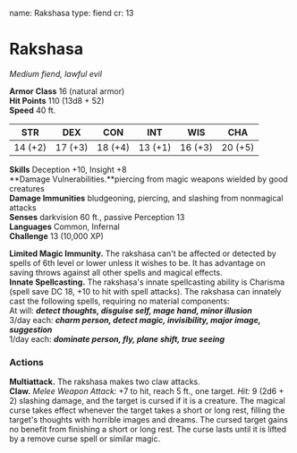 name: Rakshasa
type: fiend
cr: 13

# Rakshasa 
_Medium fiend, lawful evil_

**Armor Class** 16 (natural armor)    
**Hit Points** 110 (13d8 + 52)    
**Speed** 40 ft. 

| STR     | DEX     | CON     | INT     | WIS     | CHA     |
|---------|---------|---------|---------|---------|---------|
| 14 (+2) | 17 (+3) | 18 (+4) | 13 (+1) | 16 (+3) | 20 (+5) |

**Skills** Deception +10, Insight +8    
**Damage Vulnerabilities.**piercing from magic weapons wielded by good creatures    
**Damage Immunities** bludgeoning, piercing, and slashing from nonmagical attacks    
**Senses** darkvision 60 ft., passive Perception 13    
**Languages** Common, Infernal    
**Challenge** 13 (10,000 XP) 

**Limited Magic Immunity.** The rakshasa can't be affected or detected by spells of 6th level or lower unless it wishes to be. It has advantage on saving throws against all other spells and magical effects.     
**Innate Spellcasting.** The rakshasa's innate spellcasting ability is Charisma (spell save DC 18, +10 to hit with spell attacks). The rakshasa can innately cast the following spells, requiring no material components:    
At will: **_detect thoughts, disguise self, mage hand, minor illusion_**    
3/day each: **_charm person, detect magic, invisibility, major image, suggestion_**    
1/day each: **_dominate person, fly, plane shift, true seeing_** 

### Actions 
**Multiattack.** The rakshasa makes two claw attacks.    
**Claw.** _Melee Weapon Attack:_ +7 to hit, reach 5 ft., one target. _Hit:_ 9 (2d6 + 2) slashing damage, and the target is cursed if it is a creature. The magical curse takes effect whenever the target takes a short or long rest, filling the target's thoughts with horrible images and dreams. The cursed target gains no benefit from finishing a short or long rest. The curse lasts until it is lifted by a remove curse spell or similar magic.